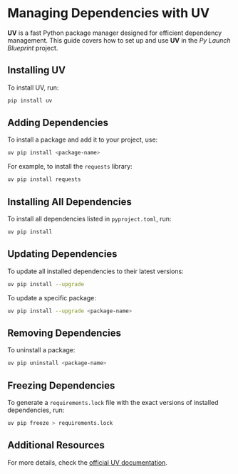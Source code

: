 # Managing Dependencies with UV  

**UV** is a fast Python package manager designed for efficient dependency management. This guide covers how to set up and use **UV** in the *Py Launch Blueprint* project.  

## Installing UV  

To install UV, run:  

```bash
pip install uv
```  

## Adding Dependencies  

To install a package and add it to your project, use:  

```bash
uv pip install <package-name>
```  

For example, to install the `requests` library:  

```bash
uv pip install requests
```  

## Installing All Dependencies  

To install all dependencies listed in `pyproject.toml`, run:  

```bash
uv pip install
```  

## Updating Dependencies  

To update all installed dependencies to their latest versions:  

```bash
uv pip install --upgrade
```  

To update a specific package:  

```bash
uv pip install --upgrade <package-name>
```  

## Removing Dependencies  

To uninstall a package:  

```bash
uv pip uninstall <package-name>
```  

## Freezing Dependencies  

To generate a `requirements.lock` file with the exact versions of installed dependencies, run:  

```bash
uv pip freeze > requirements.lock
```  

## Additional Resources  

For more details, check the [official UV documentation](https://github.com/astral-sh/uv).  

